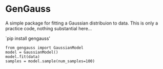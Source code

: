 # GenGauss

A simple package for fitting a Gaussian distribuion to data. This is only a practice code, nothing substantial here...


`pip install gengauss'

```
from gengauss import GaussianModel
model = GaussianModel()
model.fit(data)
samples = model.sample(num_samples=100)
```
